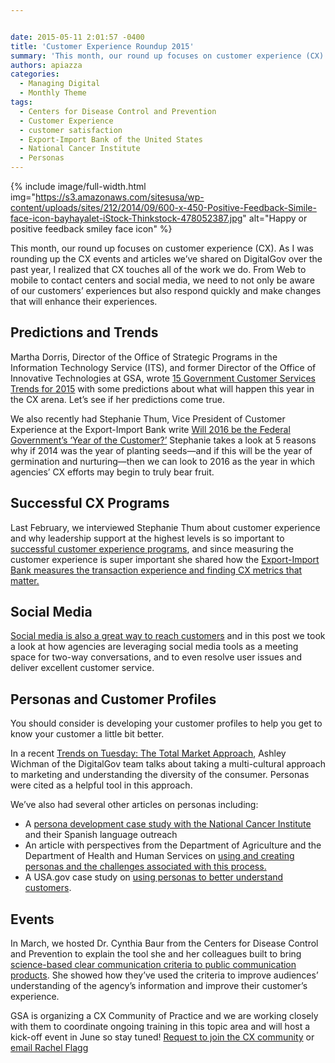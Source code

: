 ```yaml
---


date: 2015-05-11 2:01:57 -0400
title: 'Customer Experience Roundup 2015'
summary: 'This month, our round up focuses on customer experience (CX). As I was rounding up the CX events and articles we&rsquo;ve shared on DigitalGov over the past year, I realized that CX touches all of the work we do. From Web to mobile to contact centers and social media, we need to not only be'
authors: apiazza
categories:
  - Managing Digital
  - Monthly Theme
tags:
  - Centers for Disease Control and Prevention
  - Customer Experience
  - customer satisfaction
  - Export-Import Bank of the United States
  - National Cancer Institute
  - Personas
---
```



{% include image/full-width.html img="https://s3.amazonaws.com/sitesusa/wp-content/uploads/sites/212/2014/09/600-x-450-Positive-Feedback-Simile-face-icon-bayhayalet-iStock-Thinkstock-478052387.jpg" alt="Happy or positive feedback smiley face icon" %} 

This month, our round up focuses on customer experience (CX). As I was rounding up the CX events and articles we’ve shared on DigitalGov over the past year, I realized that CX touches all of the work we do. From Web to mobile to contact centers and social media, we need to not only be aware of our customers’ experiences but also respond quickly and make changes that will enhance their experiences.

## Predictions and Trends

Martha Dorris, Director of the Office of Strategic Programs in the Information Technology Service (ITS), and former Director of the Office of Innovative Technologies at GSA, wrote [15 Government Customer Services Trends for 2015](https://www.WHATEVER/2015/01/12/15-government-customer-service-trends-for-2015/ "15 Government Customer Service Trends for 2015") with some predictions about what will happen this year in the CX arena. Let’s see if her predictions come true.

We also recently had Stephanie Thum, Vice President of Customer Experience at the Export-Import Bank write [Will 2016 be the Federal Government’s ‘Year of the Customer?’](https://www.WHATEVER/2014/12/01/will-2016-be-the-federal-governments-year-of-the-customer/ "Will 2016 Be the Federal Government’s ‘Year of the Customer?’") Stephanie takes a look at 5 reasons why if 2014 was the year of planting seeds—and if this will be the year of germination and nurturing—then we can look to 2016 as the year in which agencies’ CX efforts may begin to truly bear fruit.

## Successful CX Programs

Last February, we interviewed Stephanie Thum about customer experience and why leadership support at the highest levels is so important to [successful customer experience programs](https://www.WHATEVER/2014/02/21/customer-experience-video-blog-stephanie-thum-export-import-bank/ "Customer Experience Video Blog: Stephanie Thum, Export-Import Bank"), and since measuring the customer experience is super important she shared how the [Export-Import Bank measures the transaction experience and finding CX metrics that matter.](https://www.WHATEVER/2014/06/16/government-cx-where-do-you-find-the-right-foundational-metrics/ "Government CX:  Where Do You Find the Right Foundational Metrics?")

## Social Media

 [Social media is also a great way to reach customers](https://www.WHATEVER/2015/04/24/meeting-customer-needs-through-social-media/ "Meeting Customer Needs Through Social Media") and in this post we took a look at how agencies are leveraging social media tools as a meeting space for two-way conversations, and to even resolve user issues and deliver excellent customer service.

## Personas and Customer Profiles

You should consider is developing your customer profiles to help you get to know your customer a little bit better.

In a recent [Trends on Tuesday: The Total Market Approach](https://www.WHATEVER/2015/04/21/trends-on-tuesday-the-total-market-approach/ "Trends on Tuesday: The Total Market  Approach"), Ashley Wichman of the DigitalGov team talks about taking a multi-cultural approach to marketing and understanding the diversity of the consumer. Personas were cited as a helpful tool in this approach.

We’ve also had several other articles on personas including:

  * A [persona development case study with the National Cancer Institute](https://www.WHATEVER/2015/03/02/persona-development-case-study-nci-and-spanish-language-outreach/ "Persona Development Case Study: NCI and Spanish Language Outreach") and their Spanish language outreach
  * An article with perspectives from the Department of Agriculture and the Department of Health and Human Services on [using and creating personas and the challenges associated with this process.](https://www.WHATEVER/2015/02/02/agency-perspectives-on-personas-use-development-and-challenges/ "Agency Perspectives on Personas (Use, Development and Challenges)")
  * A USA.gov case study on [using personas to better understand customers](https://www.WHATEVER/2015/04/06/using-personas-to-better-understand-customers-usa-gov-case-study/ "Using Personas to Better Understand Customers: USA.gov Case Study").

## Events

In March, we hosted Dr. Cynthia Baur from the Centers for Disease Control and Prevention to explain the tool she and her colleagues built to bring [science-based clear communication criteria to public communication products](https://www.youtube.com/watch?v=HdHAAaCNirk&feature=youtube_gdata). She showed how they’ve used the criteria to improve audiences’ understanding of the agency’s information and improve their customer&#8217;s experience.

GSA is organizing a CX Community of Practice and we are working closely with them to coordinate ongoing training in this topic area and will host a kick-off event in June so stay tuned! [Request to join the CX community](https://docs.google.com/a/gsa.gov/forms/d/1hzJbZChUg2TRLi_MiC4nAbB-HKUOerBF2kL0qO38fPo/viewform) or [email Rachel Flagg](mailto:%20Rachel.Flagg@gsa.gov)